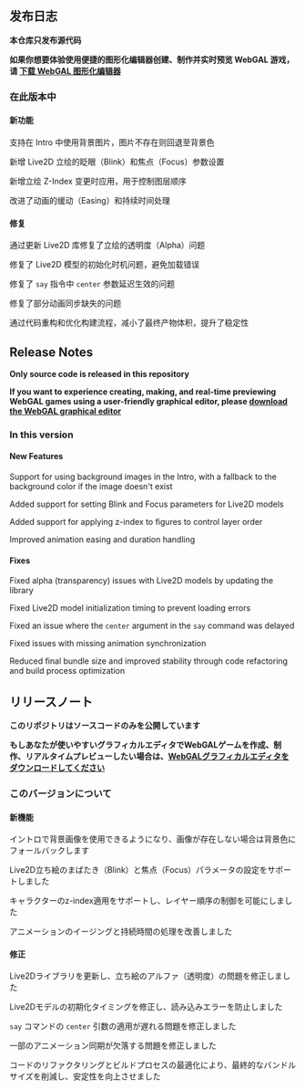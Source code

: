 ## 发布日志

**本仓库只发布源代码**

**如果你想要体验使用便捷的图形化编辑器创建、制作并实时预览 WebGAL 游戏，请 [下载 WebGAL 图形化编辑器](https://github.com/OpenWebGAL/WebGAL_Terre/releases)**

### 在此版本中

#### 新功能

支持在 Intro 中使用背景图片，图片不存在则回退至背景色

新增 Live2D 立绘的眨眼（Blink）和焦点（Focus）参数设置

新增立绘 Z-Index 变更时应用，用于控制图层顺序

改进了动画的缓动（Easing）和持续时间处理

#### 修复

通过更新 Live2D 库修复了立绘的透明度（Alpha）问题

修复了 Live2D 模型的初始化时机问题，避免加载错误

修复了 `say` 指令中 `center` 参数延迟生效的问题

修复了部分动画同步缺失的问题

通过代码重构和优化构建流程，减小了最终产物体积，提升了稳定性

<!-- English Translation -->
## Release Notes

**Only source code is released in this repository**

**If you want to experience creating, making, and real-time previewing WebGAL games using a user-friendly graphical editor, please [download the WebGAL graphical editor](https://github.com/OpenWebGAL/WebGAL_Terre/releases)**

### In this version

#### New Features

Support for using background images in the Intro, with a fallback to the background color if the image doesn't exist

Added support for setting Blink and Focus parameters for Live2D models

Added support for applying z-index to figures to control layer order

Improved animation easing and duration handling

#### Fixes

Fixed alpha (transparency) issues with Live2D models by updating the library

Fixed Live2D model initialization timing to prevent loading errors

Fixed an issue where the `center` argument in the `say` command was delayed

Fixed issues with missing animation synchronization

Reduced final bundle size and improved stability through code refactoring and build process optimization

<!-- Japanese Translation -->
## リリースノート

**このリポジトリはソースコードのみを公開しています**

**もしあなたが使いやすいグラフィカルエディタでWebGALゲームを作成、制作、リアルタイムプレビューしたい場合は、[WebGALグラフィカルエディタをダウンロードしてください](https://github.com/OpenWebGAL/WebGAL_Terre/releases)**

### このバージョンについて

#### 新機能

イントロで背景画像を使用できるようになり、画像が存在しない場合は背景色にフォールバックします

Live2D立ち絵のまばたき（Blink）と焦点（Focus）パラメータの設定をサポートしました

キャラクターのz-index適用をサポートし、レイヤー順序の制御を可能にしました

アニメーションのイージングと持続時間の処理を改善しました

#### 修正

Live2Dライブラリを更新し、立ち絵のアルファ（透明度）の問題を修正しました

Live2Dモデルの初期化タイミングを修正し、読み込みエラーを防止しました

`say` コマンドの `center` 引数の適用が遅れる問題を修正しました

一部のアニメーション同期が欠落する問題を修正しました

コードのリファクタリングとビルドプロセスの最適化により、最終的なバンドルサイズを削減し、安定性を向上させました
